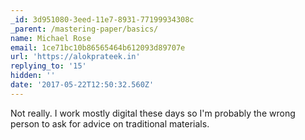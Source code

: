 ```yaml
---
_id: 3d951080-3eed-11e7-8931-77199934308c
_parent: /mastering-paper/basics/
name: Michael Rose
email: 1ce71bc10b86565464b612093d89707e
url: 'https://alokprateek.in'
replying_to: '15'
hidden: ''
date: '2017-05-22T12:50:32.560Z'
---
```


Not really. I work mostly digital these days so I'm probably the wrong person to
ask for advice on traditional materials.
